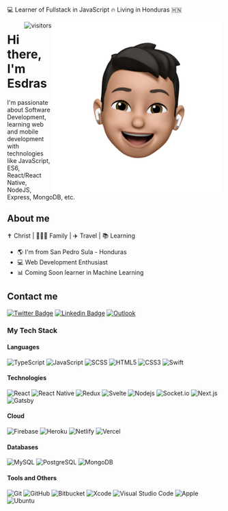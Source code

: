 :computer: Learner of Fullstack in JavaScript 🔥 Living in Honduras 🇭🇳

<img align="right" width="400" height="400" src="https://github.com/esdrasclth/esdrasclth/blob/main/profile-image.png?raw=true">

<img  align="right" alt="visitors" src="https://visitor-badge.glitch.me/badge?page_id=esdrasclth.esdrasclth" /> 

# Hi there, I'm Esdras

I'm passionate about Software Development, learning web and mobile development with technologies like JavaScript, ES6, React/React Native, NodeJS, Express, MongoDB, etc.


## About me 

✝️ Christ | 👨‍👩‍👦 Family | ✈️ Travel | 📚 Learning

- 🌎 I'm from San Pedro Sula - Honduras
- 💻 Web Development Enthusiast
- 📊 Coming Soon learner in Machine Learning

## Contact me

[![Twitter Badge](https://img.shields.io/badge/-@esdrasclth-black?style=flat-square&logo=twitter&link=https://twitter.com/esdrasclth)](https://twitter.com/esdrasclth)
[![Linkedin Badge](https://img.shields.io/badge/-Esdras_Clother-black?style=flat-square&logo=Linkedin&link=https://www.linkedin.com/in/esdrasclth/)](https://www.linkedin.com/in/esdrasclth/) 
[![Outlook](https://img.shields.io/badge/-esdras.clother@outlook.com-black?style=flat-square&logo=Microsoft-Outlook)](mailto:esdras.clother@outlook.com)


### My Tech Stack

#### Languages

![TypeScript](https://img.shields.io/badge/-TypeScript-black?style=flat-square&logo=typescript)
![JavaScript](https://img.shields.io/badge/-JavaScript-black?style=flat-square&logo=javascript)
![SCSS](https://img.shields.io/badge/-SCSS-black?style=flat-square&logo=SASS)
![HTML5](https://img.shields.io/badge/-HTML5-black?style=flat-square&logo=html5)
![CSS3](https://img.shields.io/badge/-CSS3-black?style=flat-square&logo=css3)
![Swift](https://img.shields.io/badge/Swift-black?style=flat-square&logo=Swift)

#### Technologies
![React](https://img.shields.io/badge/-React-black?style=flat-square&logo=react)
![React Native](https://img.shields.io/badge/-React_Native-black?style=flat-square&logo=react)
![Redux](https://img.shields.io/badge/-Redux-black?style=flat-square&logo=Redux)
![Svelte](https://img.shields.io/badge/-Svelte-black?style=flat-square&logo=svelte)
![Nodejs](https://img.shields.io/badge/-Nodejs-black?style=flat-square&logo=Node.js)
![Socket.io](https://img.shields.io/badge/-Socket.io-black?style=flat-square&logo=socket.io)
![Next.js](https://img.shields.io/badge/-Next.js-black?style=flat-square&logo=Next.js)
![Gatsby](https://img.shields.io/badge/-Gatsby-black?style=flat-square&logo=gatsby)

#### Cloud
![Firebase](https://img.shields.io/badge/-Firebase-black?style=flat-square&logo=Firebase)
![Heroku](https://img.shields.io/badge/-Heroku-black?style=flat-square&logo=heroku)
![Netlify](https://img.shields.io/badge/-Netlify-black?style=flat-square&logo=netlify)
![Vercel](https://img.shields.io/badge/-Vercel-black?style=flat-square&logo=vercel)

#### Databases
![MySQL](https://img.shields.io/badge/-MySQL-black?style=flat-square&logo=mysql)
![PostgreSQL](https://img.shields.io/badge/-PostgreSQL-black?style=flat-square&logo=postgresql)
![MongoDB](https://img.shields.io/badge/-MongoDB-black?style=flat-square&logo=mongodb)

#### Tools and Others
![Git](https://img.shields.io/badge/-Git-black?style=flat-square&logo=git)
![GitHub](https://img.shields.io/badge/-GitHub-black?style=flat-square&logo=github)
![Bitbucket](https://img.shields.io/badge/-Bitbucket-black?style=flat&logo=bitbucket)
![Xcode](https://img.shields.io/badge/Xcode-black?style=flat-square&logo=Xcode)
![Visual Studio Code](https://img.shields.io/badge/Visual_Studio_Code-black?style=flat-square&logo=Visual-Studio-Code)
![Apple](https://img.shields.io/badge/MacOS-black?style=flat-square&logo=Apple)
![Ubuntu](https://img.shields.io/badge/-Ubuntu-black?style=flat-square&logo=ubuntu)